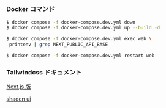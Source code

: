 #

### Docker コマンド

```bash
$ docker compose -f docker-compose.dev.yml down
$ docker compose -f docker-compose.dev.yml up --build -d
```

```bash
$ docker compose -f docker-compose.dev.yml exec web \
 printenv | grep NEXT_PUBLIC_API_BASE
```

```bash
$ docker compose -f docker-compose.dev.yml restart web
```

### Tailwindcss ドキュメント

[Next.js 版](https://tailwindcss.com/docs/installation/framework-guides/nextjs)

[shadcn ui](https://ui.shadcn.com/docs/components/carousel)
